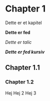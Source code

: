 # Chapter 1
Dette er et kapitel

**Dette er fed**

*Dette er talic*

***Dette er fed kursiv***

## Chapter 1.1

### Chapter 1.2
Hej
Hej 2
Hej 3

